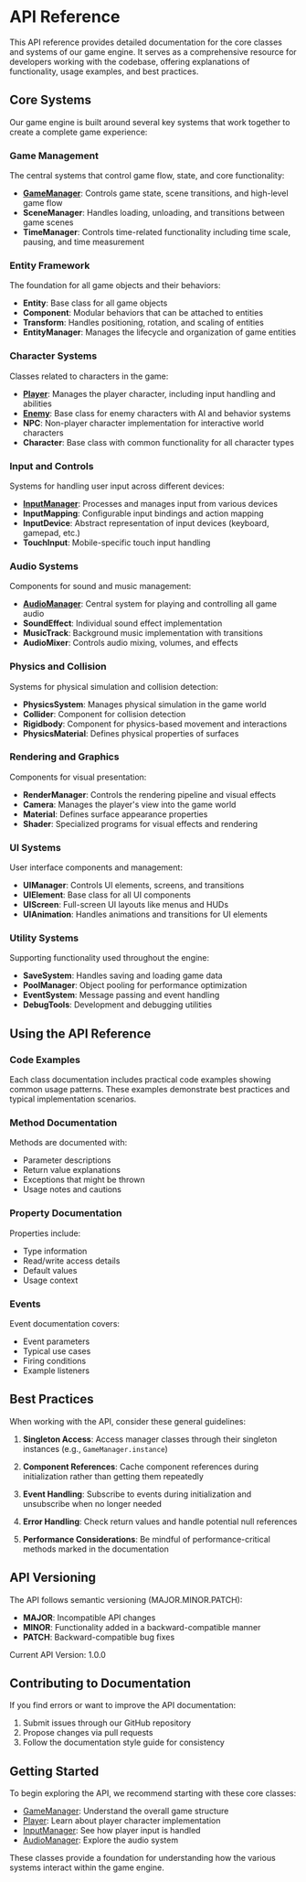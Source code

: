 # API Reference

This API reference provides detailed documentation for the core classes and systems of our game engine. It serves as a comprehensive resource for developers working with the codebase, offering explanations of functionality, usage examples, and best practices.

## Core Systems

Our game engine is built around several key systems that work together to create a complete game experience:

### Game Management

The central systems that control game flow, state, and core functionality:

- [**GameManager**](/en/api/game-manager): Controls game state, scene transitions, and high-level game flow
- **SceneManager**: Handles loading, unloading, and transitions between game scenes
- **TimeManager**: Controls time-related functionality including time scale, pausing, and time measurement

### Entity Framework

The foundation for all game objects and their behaviors:

- **Entity**: Base class for all game objects
- **Component**: Modular behaviors that can be attached to entities
- **Transform**: Handles positioning, rotation, and scaling of entities
- **EntityManager**: Manages the lifecycle and organization of game entities

### Character Systems

Classes related to characters in the game:

- [**Player**](/en/api/player): Manages the player character, including input handling and abilities
- [**Enemy**](/en/api/enemy): Base class for enemy characters with AI and behavior systems
- **NPC**: Non-player character implementation for interactive world characters
- **Character**: Base class with common functionality for all character types

### Input and Controls

Systems for handling user input across different devices:

- [**InputManager**](/en/api/input-manager): Processes and manages input from various devices
- **InputMapping**: Configurable input bindings and action mapping
- **InputDevice**: Abstract representation of input devices (keyboard, gamepad, etc.)
- **TouchInput**: Mobile-specific touch input handling

### Audio Systems

Components for sound and music management:

- [**AudioManager**](/en/api/audio-manager): Central system for playing and controlling all game audio
- **SoundEffect**: Individual sound effect implementation
- **MusicTrack**: Background music implementation with transitions
- **AudioMixer**: Controls audio mixing, volumes, and effects

### Physics and Collision

Systems for physical simulation and collision detection:

- **PhysicsSystem**: Manages physical simulation in the game world
- **Collider**: Component for collision detection
- **Rigidbody**: Component for physics-based movement and interactions
- **PhysicsMaterial**: Defines physical properties of surfaces

### Rendering and Graphics

Components for visual presentation:

- **RenderManager**: Controls the rendering pipeline and visual effects
- **Camera**: Manages the player's view into the game world
- **Material**: Defines surface appearance properties
- **Shader**: Specialized programs for visual effects and rendering

### UI Systems

User interface components and management:

- **UIManager**: Controls UI elements, screens, and transitions
- **UIElement**: Base class for all UI components
- **UIScreen**: Full-screen UI layouts like menus and HUDs
- **UIAnimation**: Handles animations and transitions for UI elements

### Utility Systems

Supporting functionality used throughout the engine:

- **SaveSystem**: Handles saving and loading game data
- **PoolManager**: Object pooling for performance optimization
- **EventSystem**: Message passing and event handling
- **DebugTools**: Development and debugging utilities

## Using the API Reference

### Code Examples

Each class documentation includes practical code examples showing common usage patterns. These examples demonstrate best practices and typical implementation scenarios.

### Method Documentation

Methods are documented with:
- Parameter descriptions
- Return value explanations
- Exceptions that might be thrown
- Usage notes and cautions

### Property Documentation

Properties include:
- Type information
- Read/write access details
- Default values
- Usage context

### Events

Event documentation covers:
- Event parameters
- Typical use cases
- Firing conditions
- Example listeners

## Best Practices

When working with the API, consider these general guidelines:

1. **Singleton Access**: Access manager classes through their singleton instances (e.g., `GameManager.instance`)

2. **Component References**: Cache component references during initialization rather than getting them repeatedly

3. **Event Handling**: Subscribe to events during initialization and unsubscribe when no longer needed

4. **Error Handling**: Check return values and handle potential null references

5. **Performance Considerations**: Be mindful of performance-critical methods marked in the documentation

## API Versioning

The API follows semantic versioning (MAJOR.MINOR.PATCH):

- **MAJOR**: Incompatible API changes
- **MINOR**: Functionality added in a backward-compatible manner
- **PATCH**: Backward-compatible bug fixes

Current API Version: 1.0.0

## Contributing to Documentation

If you find errors or want to improve the API documentation:

1. Submit issues through our GitHub repository
2. Propose changes via pull requests
3. Follow the documentation style guide for consistency

## Getting Started

To begin exploring the API, we recommend starting with these core classes:

- [GameManager](/en/api/game-manager): Understand the overall game structure
- [Player](/en/api/player): Learn about player character implementation
- [InputManager](/en/api/input-manager): See how player input is handled
- [AudioManager](/en/api/audio-manager): Explore the audio system

These classes provide a foundation for understanding how the various systems interact within the game engine.
